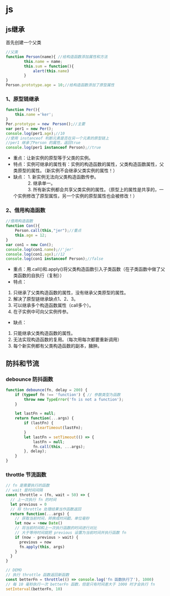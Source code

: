 # js
## js继承

首先创建一个父类
```javascript
//父类
function Person(name){ //给构造函数添加属性和方法
        this.name = name;
        this.sum = function(){
            alert(this.name)
        }
}
Person.prototype.age = 10;//给构造函数添加了原型属性
```
### 1、原型链继承
```javascript
function Per(){
    this.name ='ker';
}
Per.prototype = new　Person();//主要
var per1 = new Per();
console.log(per1.age);//10
//使用 instanceof 判断元素是否在另一个元素的原型链上
//per1 继承了Person 的属性，返回true
console.log(per1 instanceof Person);//true
```
* 重点：让新实例的原型等于父类的实例。
* 特点：实例可继承的属性有：实例的构造函数的属性，父类构造函数属性，父类原型的属性。（新实例不会继承父类实例的属性！）
* 缺点： 1. 新实例无法向父类构造函数传参。  
　　　  2. 继承单一。  
　　　  3. 所有新实例都会共享父类实例的属性。（原型上的属性是共享的，一个实例修改了原型属性，另一个实例的原型属性也会被修改！）
### 2、借用构造函数
```js
//借用构造函数
function Con(){
    Person.call(this,"jer");//重点
    this.age = 12;
}
var con1 = new Con();
console.log(con1.name);//'jer'
console.log(con1.age);//12
console.log(con1 instanceof Person);//false
```
* 重点：用.call()和.apply()将父类构造函数引入子类函数（在子类函数中做了父类函数的自执行（复制））
* 特点：
1. 只继承了父类构造函数的属性，没有继承父类原型的属性。   
2. 解决了原型链继承缺点1、2、3。  
3. 可以继承多个构造函数属性（call多个）。  
4. 在子实例中可向父实例传参。  


* 缺点：
1. 只能继承父类构造函数的属性。  
2. 无法实现构造函数的复用。（每次用每次都要重新调用）  
3. 每个新实例都有父类构造函数的副本，臃肿。

## 防抖和节流
### debounce 防抖函数
```js
function debounce(fn, delay = 200) {
    if (typeof fn !== 'function') { // 参数类型为函数
        throw new TypeError('fn is not a function');
    }
    
    let lastFn = null; 
    return function(...args) {
        if (lastFn) {
             clearTimeout(lastFn);
        }
        let lastFn = setTimeout(() => {
            lastFn = null;
            fn.call(this, ...args);
        }, delay);
    }
}
```
### throttle 节流函数
```js
// fn 是需要执行的函数
// wait 是时间间隔
const throttle = (fn, wait = 50) => {
  // 上一次执行 fn 的时间
  let previous = 0
  // 将 throttle 处理结果当作函数返回
  return function(...args) {
    // 获取当前时间，转换成时间戳，单位毫秒
    let now = +new Date()
    // 将当前时间和上一次执行函数的时间进行对比
    // 大于等待时间就把 previous 设置为当前时间并执行函数 fn
    if (now - previous > wait) {
      previous = now
      fn.apply(this, args)
    }
  }
}

// DEMO
// 执行 throttle 函数返回新函数
const betterFn = throttle(() => console.log('fn 函数执行了'), 1000)
// 每 10 毫秒执行一次 betterFn 函数，但是只有时间差大于 1000 时才会执行 fn
setInterval(betterFn, 10)
```